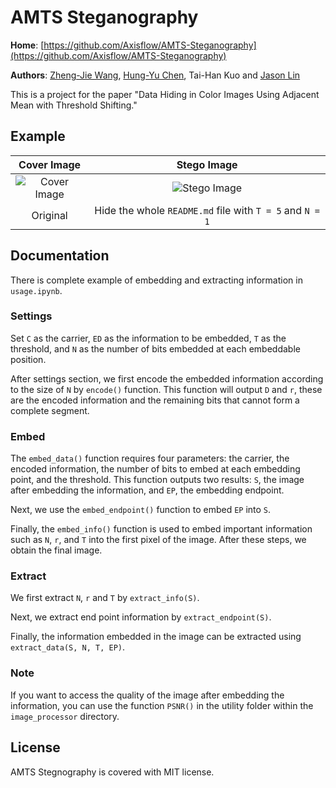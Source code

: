 # AMTS Steganography

**Home**: [https://github.com/Axisflow/AMTS-Steganography](https://github.com/Axisflow/AMTS-Steganography)

**Authors**: [Zheng-Jie Wang](https://github.com/Axisflow), [Hung-Yu Chen](https://github.com/Ethan01478), Tai-Han Kuo and [Jason Lin](https://github.com/senyalin)

This is a project for the paper "Data Hiding in Color Images Using Adjacent Mean with Threshold Shifting."

## Example

|                                  Cover Image                                  |                                  Stego Image                                  |
| :----------------------------------------------------------------------------: | :----------------------------------------------------------------------------: |
| ![Cover Image](https://axisflow.github.io/AMTS-Steganography/docs/Jet.cover.png) | ![Stego Image](https://axisflow.github.io/AMTS-Steganography/docs/Jet.stego.png) |
|                                    Original                                    |        Hide the whole `README.md` file with `T = 5` and `N = 1`        |

## Documentation

There is complete example of embedding and extracting information in `usage.ipynb`.

### Settings

Set `C` as the carrier, `ED` as the information to be embedded, `T` as the threshold, and `N` as the number of bits embedded at each embeddable position.

After settings section, we first encode the embedded information according to the size of `N` by `encode()` function. This function will output `D` and `r`, these are the encoded information and the remaining bits that cannot form a complete segment.

### Embed

The `embed_data()` function requires four parameters: the carrier, the encoded information, the number of bits to embed at each embedding point, and the threshold. This function outputs two results: `S`, the image after embedding the information, and `EP`, the embedding endpoint.

Next, we use the `embed_endpoint()` function to embed `EP` into `S`.

Finally, the `embed_info()` function is used to embed important information such as `N`, `r`, and `T` into the first pixel of the image.
After these steps, we obtain the final image.

### Extract

We first extract `N`, `r` and `T` by `extract_info(S)`.

Next, we extract end point information by `extract_endpoint(S)`.

Finally, the information embedded in the image can be extracted using `extract_data(S, N, T, EP)`.

### Note

If you want to access the quality of the image after embedding the information, you can use the function `PSNR()` in the utility folder within the `image_processor` directory.

## License

AMTS Stegnography is covered with MIT license.
